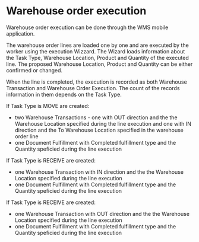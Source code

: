 # Warehouse order execution

Warehouse order execution can be done through the WMS mobile application. 

The warehouse order lines are loaded one by one and are executed by the worker using the execution Wizzard. 
The Wizard loads information about the Task Type, Warehouse Location, Product and Quantity of the executed line.
The proposed Warehouse Location, Product and Quantity can be either confirmed or changed.

When the line is completed, the execution is recorded as both Warehouse Transaction and Warehouse Order Execution. 
The count of the records information in them depends on the Task Type.

If Task Type is MOVE are created:
- two Warehouse Transactions - one with OUT direction and the the Warehouse Location specified during the line execution and one with IN direction and the To Warehouse Location specified in the warehouse order line
- one Document Fulfillment with Completed fulfillment type and the Quantity speficied during the line execution

If Task Type is RECEIVE are created:
- one Warehouse Transaction with IN direction and the the Warehouse Location specified during the line execution 
- one Document Fulfillment with Completed fulfillment type and the Quantity speficied during the line execution
 
If Task Type is RECEIVE are created:
- one Warehouse Transaction with OUT direction and the the Warehouse Location specified during the line execution 
- one Document Fulfillment with Completed fulfillment type and the Quantity speficied during the line execution
 

